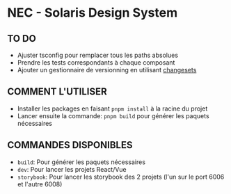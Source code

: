# NEC - Solaris Design System

## TO DO

- Ajuster tsconfig pour remplacer tous les paths absolues
- Prendre les tests correspondants à chaque composant
- Ajouter un gestionnaire de versionning en utilisant [changesets](https://github.com/changesets/changesets/tree/main)

## COMMENT L'UTILISER

- Installer les packages en faisant `pnpm install` à la racine du projet
- Lancer ensuite la commande: `pnpm build` pour générer les paquets nécessaires

## COMMANDES DISPONIBLES

- `build`: Pour générer les paquets nécessaires
- `dev`: Pour lancer les projets React/Vue
- `storybook`: Pour lancer les storybook des 2 projets (l'un sur le port 6006 et l'autre 6008)
